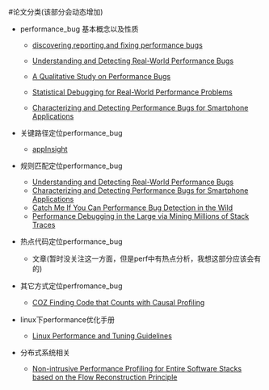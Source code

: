 #论文分类(该部分会动态增加)
- performance_bug 基本概念以及性质
  -  [discovering,reporting,and fixing performance bugs](https://github.com/openthos/research-analysis/blob/master/developers/%E9%9F%A6%E5%BA%B7/performance/paper/discovering%2Creporting%2Cand%20fixing%20performance%20bugs.pdf)  
  
  -  [Understanding and Detecting Real-World Performance Bugs](https://github.com/openthos/research-analysis/blob/master/developers/%E9%9F%A6%E5%BA%B7/performance/paper/Understanding%20and%20Detecting%20Real-World%20Performance%20Bugs.pdf)

  -  [A Qualitative Study on Performance Bugs](https://github.com/openthos/research-analysis/blob/master/developers/%E9%9F%A6%E5%BA%B7/performance/paper/A%20Qualitative%20Studyon%20Performance%20Bugs.pdf)
 
  -  [Statistical Debugging for Real-World Performance Problems](https://github.com/openthos/research-analysis/blob/master/developers/%E9%9F%A6%E5%BA%B7/performance/paper/Statistical%20Debugging%20for%20Real-World%20Performance%20Problems.pdf)
 
  - [Characterizing and Detecting Performance Bugs for Smartphone Applications](https://github.com/openthos/research-analysis/blob/master/developers/%E9%9F%A6%E5%BA%B7/performance/paper/Characterizing%20and%20Detecting%20Performance%20Bugs%20for%20Smartphone%20Applications.pdf)

- 关键路径定位performance_bug
  - [appInsight](https://github.com/openthos/research-analysis/blob/master/developers/%E9%9F%A6%E5%BA%B7/performance/paper/appinsight.pdf)
  
- 规则匹配定位performance_bug
  - [Understanding and Detecting Real-World Performance Bugs](https://github.com/openthos/research-analysis/blob/master/developers/%E9%9F%A6%E5%BA%B7/performance/paper/Understanding%20and%20Detecting%20Real-World%20Performance%20Bugs.pdf)
  - [Characterizing and Detecting Performance Bugs for Smartphone Applications](https://github.com/openthos/research-analysis/blob/master/developers/%E9%9F%A6%E5%BA%B7/performance/paper/Characterizing%20and%20Detecting%20Performance%20Bugs%20for%20Smartphone%20Applications.pdf)
  - [Catch Me If You Can Performance Bug Detection in the Wild](https://github.com/openthos/research-analysis/blob/master/developers/%E9%9F%A6%E5%BA%B7/performance/paper/Catch%20Me%20If%20You%20Can%20Performance%20Bug%20Detection%20in%20the%20Wild.pdf)
  - [Performance Debugging in the Large via Mining Millions of Stack Traces](https://github.com/openthos/research-analysis/blob/master/developers/%E9%9F%A6%E5%BA%B7/performance/paper/Performance%20Debugging%20in%20the%20Large%20via%20Mining%20Millions%20of%20Stack%20Traces%20.pdf)
 
 
- 热点代码定位performance_bug
  - 文章(暂时没关注这一方面，但是perf中有热点分析，我想这部分应该会有的)

- 其它方式定位perfromance_bug
  - [COZ Finding Code that Counts with Causal Proﬁling](https://github.com/openthos/research-analysis/blob/master/developers/%E9%9F%A6%E5%BA%B7/performance/paper/COZ%20Finding%20Code%20that%20Counts%20with%20Causal%20Pro%EF%AC%81ling.pdf)
 
- linux下performance优化手册
  - [Linux Performance and Tuning Guidelines](https://github.com/openthos/research-analysis/blob/master/developers/%E9%9F%A6%E5%BA%B7/performance/paper/Linux%20Performance%20and%20Tuning%20Guidelines.pdf)
  
- 分布式系统相关
  - [Non-intrusive Performance Profiling for Entire Software Stacks based on the Flow Reconstruction Principle](https://github.com/openthos/research-analysis/blob/master/developers/%E9%9F%A6%E5%BA%B7/performance/paper/osdi16-zhao.pdf)
